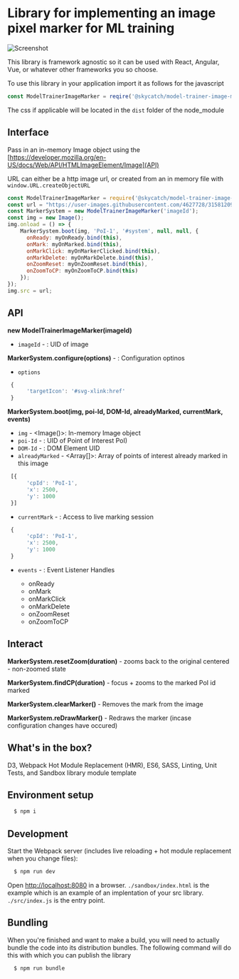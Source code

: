# Library for implementing an image pixel marker for ML training
 
![Screenshot](https://user-images.githubusercontent.com/4627728/31581209-4e34c030-b11a-11e7-9b12-3d8d19b5a57e.png)

This library is framework agnostic so it can be used with React, Angular, Vue, or whatever other frameworks you so choose.

To use this library in your application import it as follows for the javascript

```javascript
const ModelTrainerImageMarker = reqire('@skycatch/model-trainer-image-marker');
```

The css if applicable will be located in the `dist` folder of the node_module



## Interface

Pass in an in-memory Image object using the [https://developer.mozilla.org/en-US/docs/Web/API/HTMLImageElement/Image](API)

URL can either be a http image url, or created from an in memory file with `window.URL.createObjectURL`


```javascript
const ModelTrainerImageMarker = require('@skycatch/model-trainer-image-marker');
const url = "https://user-images.githubusercontent.com/4627728/31581209-4e34c030-b11a-11e7-9b12-3d8d19b5a57e.png";
const MarkerSystem = new ModelTrainerImageMarker('imageId');
const img = new Image();
img.onload = () => {
    MarkerSystem.boot(img, 'PoI-1', '#system', null, null, {
      onReady: myOnReady.bind(this),
      onMark: myOnMarked.bind(this),
      onMarkClick: myOnMarkerClicked.bind(this),
      onMarkDelete: myOnMarkDelete.bind(this),
      onZoomReset: myOnZoomReset.bind(this),
      onZoomToCP: myOnZoomToCP.bind(this)
    });
});
img.src = url;
```


## API 

**new ModelTrainerImageMarker(imageId)**

* `imageId` - <String>: UID of image

**MarkerSystem.configure(options)** - <JSON>: Configuration optinos

* `options`
```javascript
 {
      'targetIcon': '#svg-xlink:href'
 }
```


**MarkerSystem.boot(img, poi-Id, DOM-Id, alreadyMarked, currentMark, events)**

* `img` - <Image()>: In-memory Image object
* `poi-Id` - <String>: UID of Point of Interest PoI)
* `DOM-Id` - <String>: DOM Element UID
* `alreadyMarked` - <Array[<JSON>]>: Array of points of interest already marked in this image
```javascript
 [{
      'cpId': 'PoI-1',
      'x': 2500,
      'y': 1000
 }]
```
* `currentMark` - <JSON>: Access to live marking session
```javascript
 {
      'cpId': 'PoI-1',
      'x': 2500,
      'y': 1000
 }
```
- `events` - <JSON>: Event Listener Handles
  - onReady
  - onMark
  - onMarkClick
  - onMarkDelete
  - onZoomReset
  - onZoomToCP

## Interact

**MarkerSystem.resetZoom(duration)** - zooms back to the original centered - non-zoomed state

**MarkerSystem.findCP(duration)** - focus + zooms to the marked PoI id marked

**MarkerSystem.clearMarker()** - Removes the mark from the image

**MarkerSystem.reDrawMarker()** - Redraws the marker (incase configuration changes have occured)



## What's in the box?

D3, Webpack Hot Module Replacement (HMR), ES6, SASS, Linting, Unit Tests, and Sandbox library module template

## Environment setup 

```sh
  $ npm i
```

## Development

Start the Webpack server (includes live reloading + hot module replacement when you change files):

```sh
  $ npm run dev
```

Open [http://localhost:8080](http://localhost:8080) in a browser.  `./sandbox/index.html` is the example which is an example of an implentation of your src library.
`./src/index.js` is the entry point.

## Bundling 

When you're finished and want to make a build, you will need to actually bundle the code into its distribution bundles.  The following command will do this with which you can publish the library

```sh
  $ npm run bundle
```

